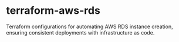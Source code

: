 # terraform-aws-rds
Terraform configurations for automating AWS RDS instance creation, ensuring consistent deployments with infrastructure as code.
